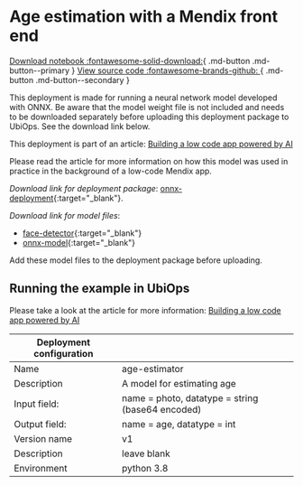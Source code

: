 # Age estimation with a Mendix front end

[Download notebook :fontawesome-solid-download:](https://download-github.ubiops.com/#!/home?url=https://github.com/UbiOps/tutorials/tree/master/mendix-age-estimation/deployment_package){ .md-button .md-button--primary } [View source code :fontawesome-brands-github: ](https://github.com/UbiOps/tutorials/blob/master/mendix-age-estimation/deployment_package){ .md-button .md-button--secondary }

This deployment is made for running a neural network model developed with ONNX. Be aware that the model weight file is 
not included and needs to be downloaded separately before uploading this deployment package to UbiOps. See the download link below.

This deployment is part of an article: 
[Building a low code app powered by AI](https://ubiops.com/building-a-low-code-app-powered-by-ai/)

Please read the article for more information on how this model was used in practice in the background of a low-code Mendix app.

_Download link for deployment package_: [onnx-deployment](https://download-github.ubiops.com/#!/home?url=https://github.com/UbiOps/tutorials/tree/master/mendix-age-estimation/deployment_package){:target="_blank"}.

_Download link for model files_: 

- [face-detector](https://storage.googleapis.com/ubiops/data/Integration%20with%20other%20tools/mendix-age-estimation/mendix-model-files/version-RFB-320.onnx){:target="_blank"}
- [onnx-model](https://storage.googleapis.com/ubiops/data/Integration%20with%20other%20tools/mendix-age-estimation/mendix-model-files/vgg_ilsvrc_16_age_imdb_wiki.onnx){:target="_blank"}

Add these model files to the deployment package before uploading.

## Running the example in UbiOps

Please take a look at the article for more information:
[Building a low code app powered by AI](https://ubiops.com/building-a-low-code-app-powered-by-ai/)

| Deployment configuration | |
|--------------------|--------------|
| Name | age-estimator|
| Description | A model for estimating age|
| Input field: | name = photo, datatype = string (base64 encoded) |
| Output field: | name = age, datatype = int |
| Version name | v1 |
| Description | leave blank |
| Environment | python 3.8 |
